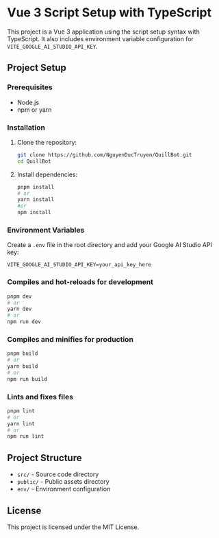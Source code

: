 # Vue 3 Script Setup with TypeScript

This project is a Vue 3 application using the script setup syntax with TypeScript. It also includes environment variable configuration for `VITE_GOOGLE_AI_STUDIO_API_KEY`.

## Project Setup

### Prerequisites

- Node.js
- npm or yarn

### Installation

1. Clone the repository:
    ```sh
    git clone https://github.com/NguyenDucTruyen/QuillBot.git
    cd QuillBot
    ```

2. Install dependencies:
    ```sh
    pnpm install
    # or
    yarn install
    #or
    npm install
    ```

### Environment Variables

Create a `.env` file in the root directory and add your Google AI Studio API key:
```env
VITE_GOOGLE_AI_STUDIO_API_KEY=your_api_key_here
```

### Compiles and hot-reloads for development
```sh
pnpm dev
# or
yarn dev
# or
npm run dev
```

### Compiles and minifies for production
```sh
pnpm build
# or
yarn build
# or
npm run build
```

### Lints and fixes files
```sh
pnpm lint
# or
yarn lint
# or
npm run lint
```

## Project Structure

- `src/` - Source code directory
- `public/` - Public assets directory
- `env/` - Environment configuration

## License

This project is licensed under the MIT License.

